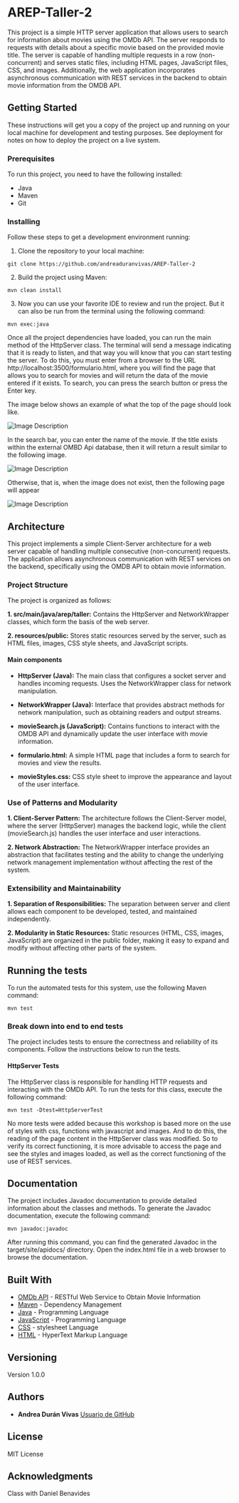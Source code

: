 # AREP-Taller-2

This project is a simple HTTP server application that allows users to search for information about movies using the OMDb API. 
The server responds to requests with details about a specific movie based on the provided movie title.
The server is capable of handling multiple requests in a row (non-concurrent) and serves static files, including HTML pages, JavaScript files, CSS, and images. Additionally, the web application incorporates asynchronous communication with REST services in the backend to obtain movie information from the OMDB API.

## Getting Started

These instructions will get you a copy of the project up and running on your local machine for development and testing purposes. See deployment for notes on how to deploy the project on a live system.

### Prerequisites

To run this project, you need to have the following installed:

- Java
- Maven
- Git

### Installing

Follow these steps to get a development environment running:

1. Clone the repository to your local machine:

```
git clone https://github.com/andreaduranvivas/AREP-Taller-2
```

2. Build the project using Maven:

```
mvn clean install
```
3. Now you can use your favorite IDE to review and run the project. But it can also be run from the terminal using the following command:

```
mvn exec:java
```
Once all the project dependencies have loaded, you can run the main method of the HttpServer class. The terminal will send a message indicating that it is ready to listen, and that way you will know that you can start testing the server. To do this, you must enter from a browser to the URL http://localhost:3500/formulario.html, where you will find the page that allows you to search for movies and will return the data of the movie entered if it exists.
To search, you can press the search button or press the Enter key.

The image below shows an example of what the top of the page should look like.

![Image Description](ss/inicio.png)

In the search bar, you can enter the name of the movie. If the title exists within the external OMBD Api database, then it will return a result similar to the following image.

![Image Description](ss/busqueda.png)

Otherwise, that is, when the image does not exist, then the following page will appear

![Image Description](ss/error.png)



## Architecture

This project implements a simple Client-Server architecture for a web server capable of handling multiple consecutive (non-concurrent) requests. The application allows asynchronous communication with REST services on the backend, specifically using the OMDB API to obtain movie information.

### Project Structure

The project is organized as follows:

**1. src/main/java/arep/taller:** Contains the HttpServer and NetworkWrapper classes, which form the basis of the web server.

**2. resources/public:** Stores static resources served by the server, such as HTML files, images, CSS style sheets, and JavaScript scripts.

#### Main components

- **HttpServer (Java):** The main class that configures a socket server and handles incoming requests. Uses the NetworkWrapper class for network manipulation.


- **NetworkWrapper (Java):** Interface that provides abstract methods for network manipulation, such as obtaining readers and output streams.


- **movieSearch.js (JavaScript):** Contains functions to interact with the OMDB API and dynamically update the user interface with movie information.


- **formulario.html:** A simple HTML page that includes a form to search for movies and view the results.


- **movieStyles.css:** CSS style sheet to improve the appearance and layout of the user interface.

### Use of Patterns and Modularity

**1. Client-Server Pattern:** The architecture follows the Client-Server model, where the server (HttpServer) manages the backend logic, while the client (movieSearch.js) handles the user interface and user interactions.

**2. Network Abstraction:** The NetworkWrapper interface provides an abstraction that facilitates testing and the ability to change the underlying network management implementation without affecting the rest of the system.


### Extensibility and Maintainability

**1. Separation of Responsibilities:** The separation between server and client allows each component to be developed, tested, and maintained independently.

**2. Modularity in Static Resources:** Static resources (HTML, CSS, images, JavaScript) are organized in the public folder, making it easy to expand and modify without affecting other parts of the system.


## Running the tests

To run the automated tests for this system, use the following Maven command:

```
mvn test
```


### Break down into end to end tests

The project includes tests to ensure the correctness and reliability of its components. Follow the instructions below to run the tests.

#### HttpServer Tests

The HttpServer class is responsible for handling HTTP requests and interacting with the OMDb API. To run the tests for this class, execute the following command:

```
mvn test -Dtest=HttpServerTest
```

No more tests were added because this workshop is based more on the use of styles with css, functions with javascript and images. And to do this, the reading of the page content in the HttpServer class was modified. So to verify its correct functioning, it is more advisable to access the page and see the styles and images loaded, as well as the correct functioning of the use of REST services.



## Documentation

The project includes Javadoc documentation to provide detailed information about the classes and methods. To generate the Javadoc documentation, execute the following command:

```
mvn javadoc:javadoc
```
After running this command, you can find the generated Javadoc in the target/site/apidocs/ directory. Open the index.html file in a web browser to browse the documentation.


## Built With

* [OMDb API](https://www.omdbapi.com/) - RESTful Web Service to Obtain Movie Information
* [Maven](https://maven.apache.org/) - Dependency Management
* [Java](https://www.java.com/es/) - Programming Language
* [JavaScript](https://developer.mozilla.org/en-US/docs/Web/javascript) - Programming Language
* [CSS](https://www.w3.org/Style/CSS/Overview.en.html) - stylesheet Language
* [HTML](https://html.com/) - HyperText Markup Language
 


## Versioning

Version 1.0.0

## Authors

* **Andrea Durán Vivas**  [Usuario de GitHub](https://github.com/andreaduranvivas)

## License

MIT License 

## Acknowledgments

Class with Daniel Benavides